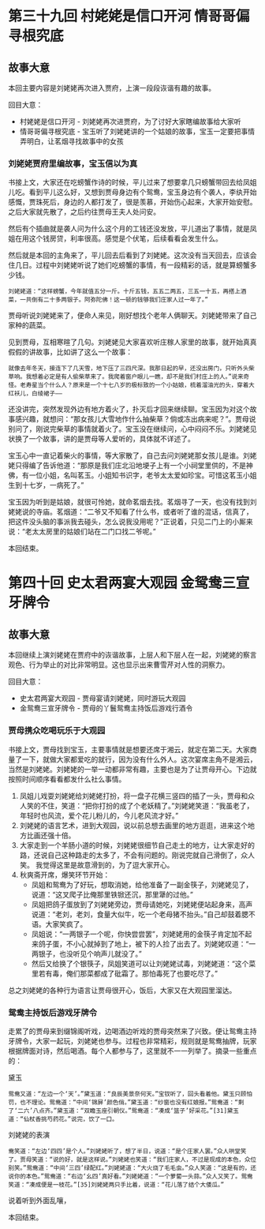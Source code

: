 # 第三十九回 村姥姥是信口开河 情哥哥偏寻根究底

## 故事大意

本回主要内容是刘姥姥再次进入贾府，上演一段段诙谐有趣的故事。

回目大意：

* 村姥姥是信口开河 - 刘姥姥再次进贾府，为了讨好大家瞎编故事给大家听
* 情哥哥偏寻根究底 - 宝玉听了刘姥姥讲的一个姑娘的故事，宝玉一定要把事情弄明白，让茗烟寻找故事中的女孩

### 刘姥姥贾府里编故事，宝玉信以为真

书接上文，大家还在吃螃蟹作诗的时候，平儿过来了想要拿几只螃蟹带回去给凤姐儿吃。看到平儿这么好，又想到贾母身边有个鸳鸯，宝玉身边有个袭人，李纨开始感慨，贾珠死后，身边的人都打发了，很是羡慕，开始伤心起来，大家开始安慰。之后大家就先散了，之后约往贾母王夫人处问安。

然后有个插曲就是袭人问为什么这个月的工钱还没发放，平儿道出了事情，就是凤姐在用这个钱房贷，利率很高。感觉是个伏笔，后续看看会发生什么。

然后就是本回的主角来了，平儿回去后看到了刘姥姥。这次没有当天回去，应该会住几日。过程中刘姥姥听说了她们吃螃蟹的事情，有一段精彩的话，就是算螃蟹多少钱。

```shell
刘姥姥道：“这样螃蟹，今年就值五分一斤。十斤五钱，五五二两五，三五一十五，再搭上酒菜，一共倒有二十多两银子。阿弥陀佛！这一顿的钱够我们庄家人过一年了。”
```

贾母听说刘姥姥来了，便命人来见，刚好想找个老年人俩聊天。刘姥姥带来了自己家种的蔬菜。

见到贾母，互相寒暄了几句。刘姥姥见大家喜欢听庄稼人家里的故事，就开始真真假假的讲故事，比如讲了这么一个故事：

```shell
就像去年冬天，接连下了几天雪，地下压了三四尺深。我那日起的早，还没出房门，只听外头柴草响。我想着必定是有人偷柴草来了。我爬着窗户眼儿一瞧，却不是我们村庄上的人。”说来奇怪。老寿星当个什么人？原来是一个十七八岁的极标致的一个小姑娘，梳着溜油光的头，穿着大红袄儿，白绫裙子——
```

还没讲完，突然发现外边有地方着火了，扑灭后才回来继续聊。宝玉因为对这个故事感兴趣，就想问：“那女孩儿大雪地作什么抽柴草？倘或冻出病来呢？”。贾母说别问了，刚说完柴草的事情就着火了。宝玉没在继续问，心中闷闷不乐。刘姥姥见状换了一个故事，讲的是贾母等人爱听的，具体就不详述了。

宝玉心中一直记着柴火的事情，等大家散了，自己去问刘姥姥那女孩儿是谁。刘姥姥只得编了告诉他道：“那原是我们庄北沿地埂子上有一个小祠堂里供的，不是神佛，有一位小姐，名叫茗玉。小姐知书识字，老爷太太爱如珍宝。可惜这茗玉小姐生到十七岁，一病死了。”

宝玉因为听到是姑娘，就很可怜她，就命茗烟去找。茗烟寻了一天，也没有找到刘姥姥说的寺庙。茗烟道：“二爷又不知看了什么书，或者听了谁的混话，信真了，把这件没头脑的事派我去碰头，怎么说我没用呢？”正说着，只见二门上的小厮来说：“老太太房里的姑娘们站在二门口找二爷呢。”

本回结束。

# 第四十回 史太君两宴大观园 金鸳鸯三宣牙牌令

## 故事大意

本回继续上演刘姥姥在贾府中的诙谐故事，上层人和下层人在一起，刘姥姥的察言观色、行为举止的对比非常明显。这也显示出来曹雪芹对人性的洞察力。

回目大意：

* 史太君两宴大观园 - 贾母宴请刘姥姥，同时游玩大观园
* 金鸳鸯三宣牙牌令 - 贾母的丫鬟鸳鸯主持饭后游戏行酒令

### 贾母携众吃喝玩乐于大观园

书接上文，贾母找到宝玉，主要事情就是想要还席于湘云，就定在第二天。大家商量了一下，就做大家都爱吃的就行，因为没有什么外人。这次宴席主角不是湘云，当然是刘姥姥。刘姥姥的一举一动都非常有趣，主要也是为了让贾母开心。下边就按照时间顺序看看都发什么社么事情。

1. 凤姐儿戏耍刘姥姥给刘姥姥打扮，将一盘子花横三竖四的插了一头，贾母和众人笑的不住，笑道：“把你打扮的成了个老妖精了。”刘姥姥笑道：“我虽老了，年轻时也风流，爱个花儿粉儿的，今儿老风流才好。”
2. 刘姥姥的语言艺术，进到大观园，说以前总想去画里的地方逛逛，进来这个地方比画还强十倍。
3. 大家走到一个羊肠小道的时候，刘姥姥很细节自己走土的地方，让大家走好的路，还说自己这种路走的太多了，不会有问题的。刚说完就自己滑倒了，众人笑。 我觉得这里是故意滑到的，为了逗大家开心。
4. 秋爽斋开席，爆笑环节开始：
    * 凤姐和鸳鸯为了好玩，想取消她，给他准备了一副金筷子，刘姥姥见了，说道：“这叉爬子比俺那里铁锨还沉，那里犟的过他。”
    * 凤姐把鸽子蛋放到了刘姥姥旁边，贾母请她吃，刘姥姥便站起身来，高声说道：“老刘，老刘，食量大似牛，吃一个老母猪不抬头。”自己却鼓着腮不语。大家笑疯了。
    * 凤姐说：“一两银子一个呢，你快尝尝罢”，刘姥姥用的金筷子肯定加不起来鸽子蛋，不小心就掉到了地上，被下的人捡了出去了。刘姥姥叹道：“一两银子，也没听见个响声儿就没了。”
    * 然后又给换了个银筷子，凤姐笑道可以让刘姥姥试毒，刘姥姥道：“这个菜里若有毒，俺们那菜都成了砒霜了。那怕毒死了也要吃尽了。”

总之刘姥姥的各种行为语言让贾母很开心，饭后，大家又在大观园里溜达。

### 鸳鸯主持饭后游戏牙牌令

走累了的贾母来到缀锦阁听戏，边喝酒边听戏的贾母突然来了兴致。便让鸳鸯主持牙牌令，大家一起玩，刘姥姥也参与。过程也非常精彩，规则就是鸳鸯抽牌，玩家根据牌面对诗，然后喝酒。每个人都参与了，这里就不一一列举了。摘录一些重点的：

黛玉

```shell
鸳鸯又道：“左边一个‘天’。”黛玉道：“良辰美景奈何天。”宝钗听了，回头看着他。黛玉只顾怕罚，也不理论。鸳鸯道：“中间‘锦屏’颜色俏。”黛玉道：“纱窗也没有红娘报。”鸳鸯道：“剩了‘二六’八点齐。”黛玉道：“双瞻玉座引朝仪。”鸳鸯道：“凑成‘篮子’好采花。”[31]黛玉道：“仙杖香挑芍药花。”说完，饮了一口。
```

刘姥姥的表演

```shell
鸯笑道：“左边‘四四’是个人。”刘姥姥听了，想了半日，说道：“是个庄家人罢。”众人哄堂笑了。贾母笑道：“说的好，就是这样说。”刘姥姥也笑道：“我们庄家人，不过是现成的本色，众位别笑。”鸳鸯道：“中间‘三四’绿配红。”刘姥姥道：“大火烧了毛毛虫。”众人笑道：“这是有的，还说你的本色。”鸳鸯道：“右边‘幺四’真好看。”刘姥姥道：“一个萝蔔一头蒜。”众人又笑了。鸳鸯笑道：“凑成便是一枝花。”[35]刘姥姥两只手比着，说道：“花儿落了结个大倭瓜。”
```

说着听到外面乱嚷，

本回结束。
